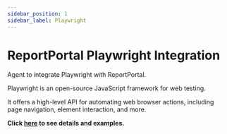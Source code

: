 ```yaml
---
sidebar_position: 1
sidebar_label: Playwright
---
```


# ReportPortal Playwright Integration

Agent to integrate Playwright with ReportPortal.

Playwright is an open-source JavaScript framework for web testing.

It offers a high-level API for automating web browser actions, including page navigation, element interaction, and more.

**Click [here](https://github.com/reportportal/agent-js-playwright) to see details and examples.**
